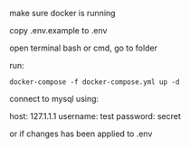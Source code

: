 make sure docker is running

copy .env.example to .env

open terminal bash or cmd, go to folder

run:
```
docker-compose -f docker-compose.yml up -d
```

connect to mysql using:

host: 127.1.1.1
username: test
password: secret

or if changes has been applied to .env
